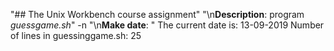 "## The Unix Workbench course assignment" 
"\n**Description**: program *guessgame.sh*"
-n "\n**Make date**: " 
The current date is: 13-09-2019
Number of lines in guessinggame.sh: 25
